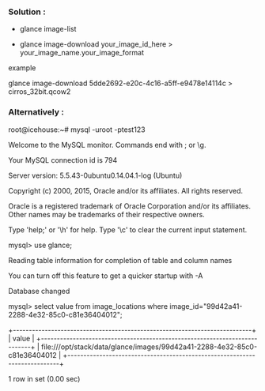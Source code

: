 ### Solution :

* glance image-list

* glance image-download your_image_id_here > your_image_name.your_image_format

example

glance image-download 5dde2692-e20c-4c16-a5ff-e9478e14114c > cirros_32bit.qcow2


### Alternatively :

root@icehouse:~# mysql -uroot -ptest123

Welcome to the MySQL monitor.  Commands end with ; or \g.

Your MySQL connection id is 794

Server version: 5.5.43-0ubuntu0.14.04.1-log (Ubuntu)

Copyright (c) 2000, 2015, Oracle and/or its affiliates. All rights reserved.

Oracle is a registered trademark of Oracle Corporation and/or its
affiliates. Other names may be trademarks of their respective
owners.

Type 'help;' or '\h' for help. Type '\c' to clear the current input statement.

mysql> use glance;

Reading table information for completion of table and column names

You can turn off this feature to get a quicker startup with -A

Database changed

mysql> select value from image_locations where image_id="99d42a41-2288-4e32-85c0-c81e36404012";

+---------------------------------------------------------------------------+
| value                                                                     |
+---------------------------------------------------------------------------+
| file:///opt/stack/data/glance/images/99d42a41-2288-4e32-85c0-c81e36404012 |
+---------------------------------------------------------------------------+

1 row in set (0.00 sec)

